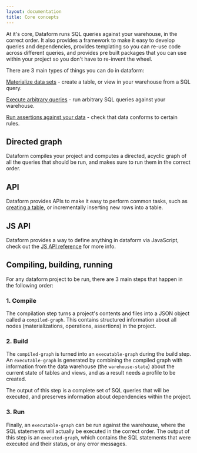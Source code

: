 ```yaml
---
layout: documentation
title: Core concepts
---
```


At it's core, Dataform runs SQL queries against your warehouse, in the correct order. It also provides a framework to make it easy to develop queries and dependencies, provides templating so you can re-use code across different queries, and provides pre built packages that you can use within your project so you don't have to re-invent the wheel.

There are 3 main types of things you can do in dataform:

[Materialize data sets](/guides/materializations) - create a table, or view in your warehouse from a SQL query.

[Execute arbitrary queries](/guides/operations) - run arbitrary SQL queries against your warehouse.

[Run assertions against your data](/guides/assertions) - check that data conforms to certain rules.

## Directed graph

Dataform compiles your project and computes a directed, acyclic graph of all the queries that should be run, and makes sure to run them in the correct order.

## API

Dataform provides APIs to make it easy to perform common tasks, such as [creating a table](/guides/materializations), or incrementally inserting new rows into a table.


## JS API

Dataform provides a way to define anything in dataform via JavaScript, check out the [JS API reference](/reference/js-api) for more info.

## Compiling, building, running

For any dataform project to be run, there are 3 main steps that happen in the following order:

### 1. Compile

The compilation step turns a project's contents and files into a JSON object called a `compiled-graph`. This contains structured information about all nodes (materializations, operations, assertions) in the project.

### 2. Build

The `compiled-graph` is turned into an `executable-graph` during the build step.
An `executable-graph` is generated by combining the compiled graph with information from the data warehouse (the `warehouse-state`) about the current state of tables and views, and as a result needs a profile to be created.

The output of this step is a complete set of SQL queries that will be executed, and preserves information about dependencies within the project.

### 3. Run

Finally, an `executable-graph` can be run against the warehouse, where the SQL statements will actually be executed in the correct order. The output of this step is an `executed-graph`, which contains the SQL statements that were executed and their status, or any error messages.
